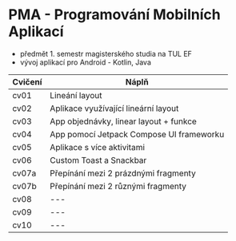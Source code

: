 # PMA - Programování Mobilních Aplikací
- předmět 1. semestr magisterského studia na TUL EF
- vývoj aplikací pro Android - Kotlin, Java

| Cvičení | Náplň |
| --- | --- |
| cv01 | Lineání layout |
| cv02 | Aplikace využívající lineární layout |
| cv03 | App objednávky, linear layout + funkce |
| cv04 | App pomocí Jetpack Compose UI frameworku |
| cv05 | Aplikace s více aktivitami |
| cv06 | Custom Toast a Snackbar |
| cv07a | Přepínání mezi 2 prázdnými fragmenty |
| cv07b | Přepínání mezi 2 různými fragmenty |
| cv08 | --- |
| cv09 | --- |
| cv10 | --- |
